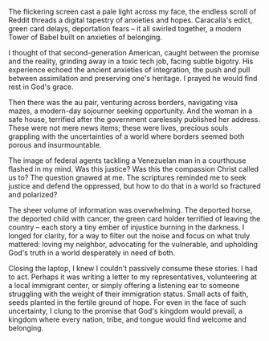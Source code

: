 The flickering screen cast a pale light across my face, the endless scroll of Reddit threads a digital tapestry of anxieties and hopes. Caracalla's edict, green card delays, deportation fears – it all swirled together, a modern Tower of Babel built on anxieties of belonging.

I thought of that second-generation American, caught between the promise and the reality, grinding away in a toxic tech job, facing subtle bigotry. His experience echoed the ancient anxieties of integration, the push and pull between assimilation and preserving one's heritage. I prayed he would find rest in God's grace.

Then there was the au pair, venturing across borders, navigating visa mazes, a modern-day sojourner seeking opportunity. And the woman in a safe house, terrified after the government carelessly published her address. These were not mere news items; these were lives, precious souls grappling with the uncertainties of a world where borders seemed both porous and insurmountable.

The image of federal agents tackling a Venezuelan man in a courthouse flashed in my mind. Was this justice? Was this the compassion Christ called us to? The question gnawed at me. The scriptures reminded me to seek justice and defend the oppressed, but how to do that in a world so fractured and polarized?

The sheer volume of information was overwhelming. The deported horse, the deported child with cancer, the green card holder terrified of leaving the country – each story a tiny ember of injustice burning in the darkness. I longed for clarity, for a way to filter out the noise and focus on what truly mattered: loving my neighbor, advocating for the vulnerable, and upholding God's truth in a world desperately in need of both.

Closing the laptop, I knew I couldn't passively consume these stories. I had to act. Perhaps it was writing a letter to my representatives, volunteering at a local immigrant center, or simply offering a listening ear to someone struggling with the weight of their immigration status. Small acts of faith, seeds planted in the fertile ground of hope. For even in the face of such uncertainty, I clung to the promise that God's kingdom would prevail, a kingdom where every nation, tribe, and tongue would find welcome and belonging.